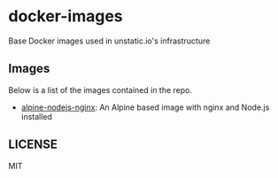 # docker-images
Base Docker images used in unstatic.io's infrastructure

## Images
Below is a list of the images contained in the repo.

- [alpine-nodejs-nginx](./alpine-nodejs-nginx): An Alpine based image with nginx and Node.js installed

## LICENSE
MIT
